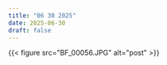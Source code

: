 ```yaml
---
title: "06 30 2025"
date: 2025-06-30
draft: false
---
```


{{< figure src="BF_00056.JPG" alt="post" >}}
